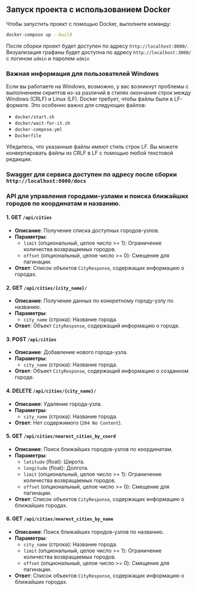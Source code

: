 ## Запуск проекта с использованием Docker

Чтобы запустить проект с помощью Docker, выполните команду:

```bash
docker-compose up --build
```

После сборки проект будет доступен по адресу `http://localhost:8000/`.
Визуализация графаны будет доступна по адресу `http://localhost:3000/` с логином `admin` и паролем `admin`

### Важная информация для пользователей Windows

Если вы работаете на Windows, возможно, у вас возникнут проблемы с выполнением скриптов из-за различий в стилях окончания строк между Windows (CRLF) и Linux (LF). Docker требует, чтобы файлы были в LF-формате. Это особенно важно для следующих файлов:

- `docker/start.sh`
- `docker/wait-for-it.sh`
- `docker-compose.yml`
- `Dockerfile`

Убедитесь, что указанные файлы имеют стиль строк LF. Вы можете конвертировать файлы из CRLF в LF с помощью любой текстовой редакции.


### Swagger для сервиса доступен по адресу после сборки `http://localhost:8000/docs`

### API для управления городами-узлами и поиска ближайших городов по координатам и названию.


#### 1. GET `/api/cities`
- **Описание**: Получение списка доступных городов-узлов.
- **Параметры**:
  - `limit` (опциональный, целое число >= 1): Ограничение количества возвращаемых городов.
  - `offset` (опциональный, целое число >= 0): Смещение для пагинации.
- **Ответ**: Список объектов `CityResponse`, содержащих информацию о городах.

#### 2. GET `/api/cities/{city_name}/`
- **Описание**: Получение данных по конкретному городу-узлу по названию.
- **Параметры**:
  - `city_name` (строка): Название города.
- **Ответ**: Объект `CityResponse`, содержащий информацию о городе.

#### 3. POST `/api/cities`
- **Описание**: Добавление нового города-узла.
- **Параметры**:
  - `city_name` (строка): Название города.
- **Ответ**: Объект `CityResponse`, содержащий информацию о созданном городе.

#### 4. DELETE `/api/cities/{city_name}/`
- **Описание**: Удаление города-узла.
- **Параметры**:
  - `city_name` (строка): Название города.
- **Ответ**: Нет содержимого (`204 No Content`).

#### 5. GET `/api/cities/nearest_cities_by_coord`
- **Описание**: Поиск ближайших городов-узлов по координатам.
- **Параметры**:
  - `latitude` (float): Широта.
  - `longitude` (float): Долгота.
  - `limit` (опциональный, целое число >= 1): Ограничение количества возвращаемых городов.
  - `offset` (опциональный, целое число >= 0): Смещение для пагинации.
- **Ответ**: Список объектов `CityResponse`, содержащих информацию о ближайших городах.

#### 6. GET `/api/cities/nearest_cities_by_name`
- **Описание**: Поиск ближайших городов-узлов по названию.
- **Параметры**:
  - `city_name` (строка): Название города.
  - `limit` (опциональный, целое число >= 1): Ограничение количества возвращаемых городов.
  - `offset` (опциональный, целое число >= 0): Смещение для пагинации.
- **Ответ**: Список объектов `CityResponse`, содержащих информацию о ближайших городах.
